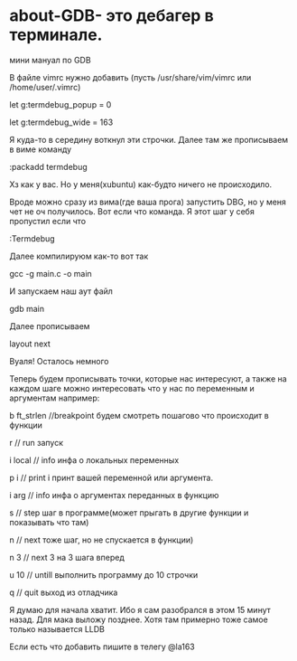 # about-GDB- это дебагер в терминале. 

мини мануал по GDB

В файле vimrc нужно добавить (пусть /usr/share/vim/vimrc или /home/user/.vimrc)

let g:termdebug_popup = 0

let g:termdebug_wide = 163

Я куда-то в середину воткнул эти строчки.
Далее там же прописываем в виме команду

:packadd termdebug 

Хз как у вас. Но у меня(xubuntu) как-будто ничего не происходило.

Вроде можно сразу из вима(где ваша прога) запустить DBG, но
у меня чет не оч получилось. Вот если что команда. Я этот шаг у себя пропустил если что

:Termdebug

Далее компилируюм как-то вот так

gcc -g main.c -o main

И запускаем наш аут файл

gdb main

Далее прописываем 

layout next

Вуаля! Осталось немного

Теперь будем прописывать точки, которые нас интересуют,
 а также на каждом шаге можно интересовать что у нас по переменным и аргументам
например:

b ft_strlen	//breakpoint будем смотреть пошагово что происходит в функции

r		// run запуск 		

i local		// info  инфа о локальных переменных

p i		// print i принт вашей переменной или аргумента.

i arg		// info  инфа о аргументах переданных в функцию

s		// step	 шаг в программе(может прыгать в другие функции и показывать что там)

n		// next  тоже шаг, но не спускается в функции)

n 3		// next 3 на 3 шага вперед

u 10		// untill выполнить программу до 10 строчки

q		// quit выход из отладчика

Я думаю для начала хватит. Ибо я сам разобрался в этом 15 минут назад. 
Для мака выложу позднее. Хотя там примерно тоже самое только называется LLDB

Если есть что добавить пишите в телегу @la163
